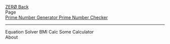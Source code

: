<nav class="navbar" role="navigation" aria-label="main navigation">
    <div class="navbar-brand">
        <a class="navbar-item is-size-4 has-text-weight-bold" href="/index.html">
            ZERØ
        </a>
        <a class="navbar-item" href="../index.html">
            Back
        </a>
        <a role="button" id="burger" class="navbar-burger burger" aria-label="menu" aria-expanded="false" data-target="nav">
            <span aria-hidden="true"></span>
            <span aria-hidden="true"></span>
            <span aria-hidden="true"></span>
        </a>
    </div>
    <div id="nav" class="navbar-menu">
        <div class="navbar-end">
            <div class="navbar-item">
                <div class="navbar-item has-dropdown is-hoverable">
                    <a class="navbar-link">
                        Page
                    </a>
                    <div class="navbar-dropdown is-right">
                        <a class="navbar-item" href="/prime/index.html">
                            Prime Number Generator
                        </a>
                        <a class="navbar-item" href="/check/index.html">
                            Prime Number Checker
                        </a>
                        <hr class="navbar-divider">
                        <a class="navbar-item">
                            Equation Solver
                        </a>
                        <a class="navbar-item">
                            BMI Calc
                        </a>
                        <a class="navbar-item">
                            Some Calculator
                        </a>
                    </div>
                </div>
                <a class="navbar-item">
                    About
                </a>
            </div>
        </div>
    </div>
</nav>